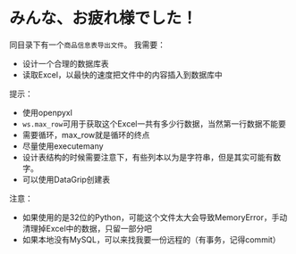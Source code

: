 # みんな、お疲れ様でした！

同目录下有一个`商品信息表导出文件`。 我需要：
* 设计一个合理的数据库表
* 读取Excel，以最快的速度把文件中的内容插入到数据库中


提示：
* 使用openpyxl
* `ws.max_row`可用于获取这个Excel一共有多少行数据，当然第一行数据不能要
* 需要循环，max_row就是循环的终点
* 尽量使用executemany
* 设计表结构的时候需要注意下，有些列本以为是字符串，但是其实可能有数字。
* 可以使用DataGrip创建表

注意：
* 如果使用的是32位的Python，可能这个文件太大会导致MemoryError，手动清理掉Excel中的数据，只留一部分吧
* 如果本地没有MySQL，可以来找我要一份远程的（有事务，记得commit）